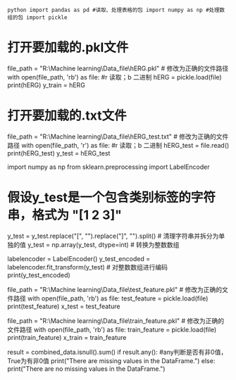 `python
import pandas as pd #读取、处理表格的包
import numpy as np #处理数组的包
import pickle	
`

# 打开要加载的.pkl文件
file_path = "R:\Machine learning\Data_file\hERG.pkl"  # 修改为正确的文件路径
with open(file_path, 'rb') as file: #r 读取；b 二进制
    hERG = pickle.load(file)
print(hERG)
y_train = hERG

# 打开要加载的.txt文件
file_path = "R:\Machine learning\Data_file\hERG_test.txt"  # 修改为正确的文件路径
with open(file_path, 'r') as file: #r 读取；b 二进制
    hERG_test = file.read()
print(hERG_test)
y_test = hERG_test

import numpy as np
from sklearn.preprocessing import LabelEncoder

# 假设y_test是一个包含类别标签的字符串，格式为 "[1 2 3]"
y_test = y_test.replace("[", "").replace("]", "").split()  # 清理字符串并拆分为单独的值
y_test = np.array(y_test, dtype=int)  # 转换为整数数组

labelencoder = LabelEncoder()
y_test_encoded = labelencoder.fit_transform(y_test)  # 对整数数组进行编码
print(y_test_encoded)

file_path = "R:\\Machine learning\\Data_file\\test_feature.pkl"  # 修改为正确的文件路径
with open(file_path, 'rb') as file:
    test_feature = pickle.load(file)
print(test_feature)
x_test = test_feature	


file_path = "R:\\Machine learning\\Data_file\\train_feature.pkl"  # 修改为正确的文件路径
with open(file_path, 'rb') as file:
    train_feature = pickle.load(file)
print(train_feature)
x_train = train_feature

result = combined_data.isnull().sum()
if result.any(): #any判断是否有非0值，True为有非0值
    print("There are missing values in the DataFrame.")
else:
    print("There are no missing values in the DataFrame.")
